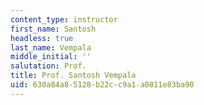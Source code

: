 ```yaml
---
content_type: instructor
first_name: Santosh
headless: true
last_name: Vempala
middle_initial: ''
salutation: Prof.
title: Prof. Santosh Vempala
uid: 630a84a8-5128-b22c-c9a1-a0811e83ba90
---
```

